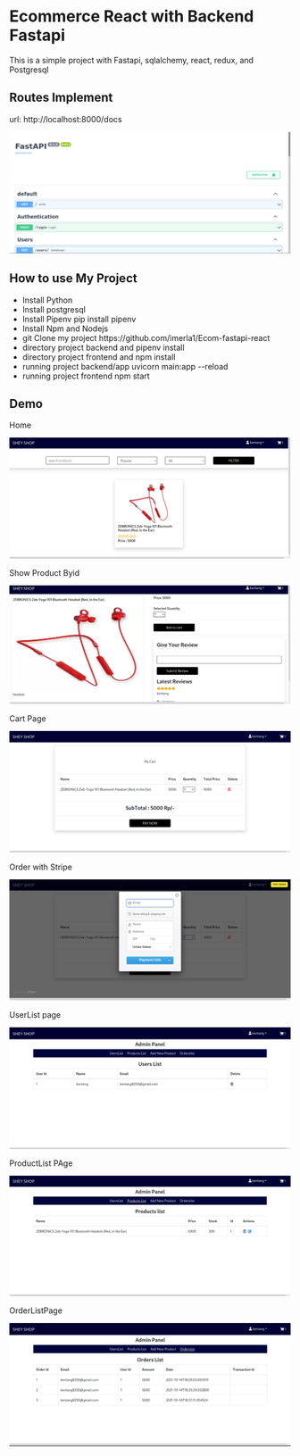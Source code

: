 # Ecommerce React with Backend Fastapi

This is a simple project with Fastapi, sqlalchemy, react, redux, and Postgresql

## Routes Implement

url: http://localhost:8000/docs

<img src="./images/images8.png" alt="product"/>

## How to use My Project

<ul>
    <li>
        Install Python
    </li>
    <li>
        Install postgresql
    </li>
    <li>
        Install Pipenv pip install pipenv
    </li>
    <li>
        Install Npm and Nodejs
    </li>
    <li>
        git Clone my project https://github.com/imerla1/Ecom-fastapi-react
    </li>
    <li>
        directory project backend and pipenv install
    </li>
    <li>
        directory project frontend and npm install
    </li>
    <li>
        running project backend/app uvicorn main:app --reload
    </li>
    <li>
        running project frontend npm start
    </li>
</ul>

## Demo

Home

<img src="./images/images1.png" alt="Home" />

Show Product Byid

<img src="./images/images2.png" alt="ProductByid">

Cart Page

<img src="./images/images3.png" alt="CartImage" />

Order with Stripe

<img src="./images/images7.png" alt="Order" />

UserList page

<img src="./images/images4.png" alt="images" />

ProductList PAge

<img src="./images/images5.png" alt="images" />

OrderListPage

<img src="./images/images6.png" alt="Images" />
